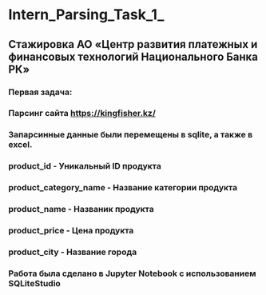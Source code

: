 # Intern_Parsing_Task_1_
## Стажировка АО «Центр развития платежных и финансовых технологий Национального Банка РК»
### Первая задача:  
### Парсинг сайта https://kingfisher.kz/
### Запарсинные данные были перемещены в sqlite, а также в excel.
### product_id - Уникальный ID продукта
### product_category_name - Название категории продукта
### product_name	- Названик продукта
### product_price - Цена продукта
### product_city - Название города
### Работа была сделано в Jupyter Notebook с использованием SQLiteStudio
